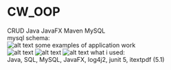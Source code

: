 # CW_OOP
CRUD Java JavaFX Maven MySQL <br />
mysql schema:<br />
![alt text](https://sun9-13.userapi.com/impg/mxUJYBKgCKWSG1tjKZdUuzaDHLScCo59whdF4Q/z5vrlSB_98M.jpg?size=580x486&quality=96&sign=b4462955f6765f6f0d124fa99261098e&type=album)
some examples of application work<br />
![alt text](https://sun9-83.userapi.com/impg/lYew8kx2KfAxQZ2u0DJbqsiE9j80Wpmkg3wjjA/J3KO5dIbkns.jpg?size=1013x786&quality=96&sign=73d6a26b7ee3b05d894fa0c87776c470&type=album)
![alt text](https://sun9-37.userapi.com/impg/a6hsby8b4iJfwO88SlL9ubw-cVCVLHBn9sQbDA/8NsAEdi3sO4.jpg?size=1010x788&quality=96&sign=fc05ed83f0caa113a237ca5dd36ffa78&type=album)
![alt text](https://sun9-46.userapi.com/impg/ILfrrEg633AKzZjUJa91wC5vUKrZdSx09qARkQ/JKomFv8G5YY.jpg?size=1000x394&quality=96&sign=dae564d113351dfb27fae0d80720a16a&type=album)
what i used: <br />
Java, SQL, MySQL, JavaFX, log4j2, junit 5, itextpdf (5.1)
